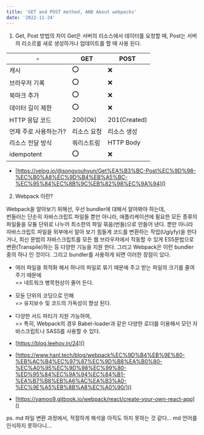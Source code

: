 ```yaml
---
title: 'GET and POST method, AND About webpacks'
date: '2022-11-24'
---
```


1. Get, Post 방법의 차이
Get은 서버의 리소스에서 데이터를 요청할 때,
Post는 서버의 리소르를 새로 생성하거나 업데이트를 할 때 사용 된다.  

|	- |GET|POST|  
|------|---|---|    
| 캐시	|⭕️	|❌|  
|브라우저 기록 |⭕️|❌  
|북마크 추가|⭕️|❌|
|데이터 길이 제한|⭕️|❌|
|HTTP 응답 코드|200(Ok)|201(Created)|  
|언제 주로 사용하는가?| 리소스 요청|리소스 생성|  
|리소스 전달 방식|쿼리스트링|HTTP Body|  
|idempotent|⭕️|❌|  


- [https://velog.io/@songyouhyun/Get%EA%B3%BC-Post%EC%9D%98-%EC%B0%A8%EC%9D%B4%EB%A5%BC-%EC%95%84%EC%8B%9C%EB%82%98%EC%9A%94]()

2. Webpack 이란?

Webpack을 알아보기 위해선, 우선 bundler에 대해서 알아봐야 하는데,  
번들러는 단순히 자바스크립트 파일들 뿐만 아니라, 애플리케이션에 필요한 모든 종류의 파일들을 모듈 단위로 나누어 최소한의 파일 묶음(번들)으로 만들어 낸다. 뿐만 아니라 자바스크립트 파일을 외부에서 알아 보기 힘들게 코드를 변환하는 작업(Uglyfy)을 한다거나, 최신 문법의 자바스크립트를 모든 웹 브라우저에서 작동할 수 있게 ES5문법으로 변환(Transpile)하는 등 다양한 기능을 지원 한다. 그리고 Webpack은 이런 bundler 중의 하나 인 것이다.
그리고 bundler를 사용하게 되면 이러한 장점이 있다.

- 여러 파일을 최적화 해서 하나의 파일로 묶기 때문에 주고 받는 파일의 크기를 줄여주기 때문에  
=>  네트워크 병목현상이 줄어 든다.
- 모듄 단위의 코딩으로 인해  
=> 유지보수 및 코드의 가독성이 향상 된다.
- 다양한 서드 파티가 지원 가능하여,  
=> 특히, Webpack의 경우 Babel-loader과 같은 다양한 로더를 이용해서 모던 자바스크립트나 SASS를 사용할 수 있다.



- [https://blog.leehov.in/24]()
- [https://www.hanl.tech/blog/webpack%EC%9D%B4%EB%9E%80-%EB%AC%B4%EC%97%87%EC%9D%B8%EA%B0%80-%EC%A0%95%EC%9D%98%EC%99%80-%ED%95%84%EC%9A%94%EC%84%B1-%EA%B7%B8%EB%A6%AC%EA%B3%A0-%EC%9E%A5%EB%8B%A8%EC%A0%90/]()
- [https://yamoo9.gitbook.io/webpack/react/create-your-own-react-app]()





ps. md 파일 변환 과정에서, 적절하게 해석을 아직도 하지 못하는 것 같다...
md 언어를 인식하지 못하다니...